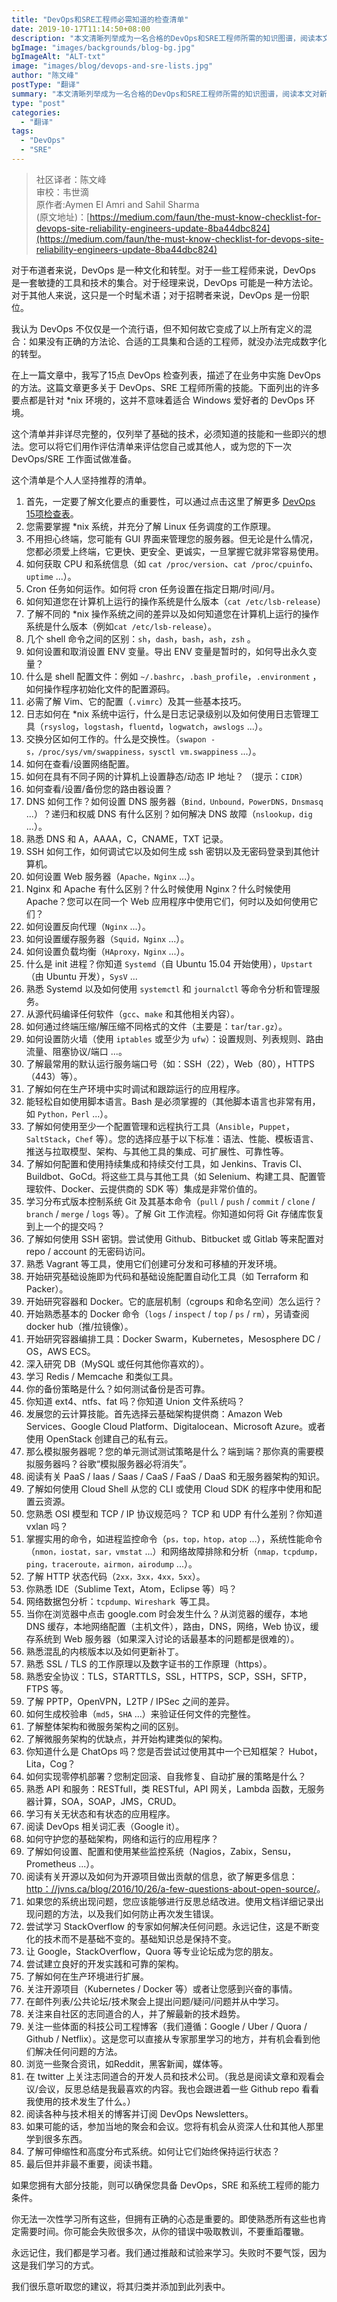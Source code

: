 ```yaml
---
title: "DevOps和SRE工程师必需知道的检查清单"
date: 2019-10-17T11:14:50+08:00
description: "本文清晰列举成为一名合格的DevOps和SRE工程师所需的知识图谱，阅读本文对新入门的学习者将大有裨益。"
bgImage: "images/backgrounds/blog-bg.jpg"
bgImageAlt: "ALT-txt"
image: "images/blog/devops-and-sre-lists.jpg"
author: "陈文峰"
postType: "翻译"
summary: "本文清晰列举成为一名合格的DevOps和SRE工程师所需的知识图谱，阅读本文对新入门的学习者将大有裨益。"
type: "post"
categories: 
  - "翻译"
tags:
  - "DevOps"
  - "SRE"
---
```


>社区译者：陈文峰  
审校：韦世滴  
原作者:Aymen El Amri and Sahil Sharma  
(原文地址)：[https://medium.com/faun/the-must-know-checklist-for-devops-site-reliability-engineers-update-8ba44dbc824](https://medium.com/faun/the-must-know-checklist-for-devops-site-reliability-engineers-update-8ba44dbc824)

对于布道者来说，DevOps 是一种文化和转型。对于一些工程师来说，DevOps 是一套敏捷的工具和技术的集合。对于经理来说，DevOps 可能是一种方法论。对于其他人来说，这只是一个时髦术语；对于招聘者来说，DevOps 是一份职位。

我认为 DevOps 不仅仅是一个流行语，但不知何故它变成了以上所有定义的混合：如果没有正确的方法论、合适的工具集和合适的工程师，就没办法完成数字化的转型。

在上一篇文章中，我写了15点 DevOps 检查列表，描述了在业务中实施 DevOps 的方法。这篇文章更多关于 DevOps、SRE 工程师所需的技能。下面列出的许多要点都是针对 *nix 环境的，这并不意味着适合 Windows 爱好者的 DevOps 环境。

这个清单并非详尽完整的，仅列举了基础的技术，必须知道的技能和一些即兴的想法。您可以将它们用作评估清单来评估您自己或其他人，或为您的下一次 DevOps/SRE 工作面试做准备。

这个清单是个人人坚持推荐的清单。

1. 首先，一定要了解文化要点的重要性，可以通过点击这里了解更多 [DevOps 15项检查表](https://medium.com/devopslinks/the-15-point-devops-check-list-8cd2afb4a448)。
2. 您需要掌握 *nix 系统，并充分了解 Linux 任务调度的工作原理。
3. 不用担心终端，您可能有 GUI 界面来管理您的服务器。但无论是什么情况，您都必须爱上终端，它更快、更安全、更诚实，一旦掌握它就非常容易使用。
4. 如何获取 CPU 和系统信息（如 `cat /proc/version`、`cat /proc/cpuinfo`、`uptime` ...）。
5. Cron 任务如何运作。如何将 cron 任务设置在指定日期/时间/月。
6. 如何知道您在计算机上运行的操作系统是什么版本（`cat /etc/lsb-release`）
7. 了解不同的 *nix 操作系统之间的差异以及如何知道您在计算机上运行的操作系统是什么版本（例如`cat /etc/lsb-release`）。
8. 几个 shell 命令之间的区别：`sh`，`dash`，`bash`，`ash`，`zsh` 。
9. 如何设置和取消设置 ENV 变量。导出 ENV 变量是暂时的，如何导出永久变量？
10. 什么是 shell 配置文件：例如 `~/.bashrc`，`.bash_profile`，`.environment` ，如何操作程序初始化文件的配置源码。
11. 必需了解 Vim、它的配置（`.vimrc`）及其一些基本技巧。
12. 日志如何在 *nix 系统中运行，什么是日志记录级别以及如何使用日志管理工具（`rsyslog`，`logstash`，`fluentd`，`logwatch`，`awslogs`  ...）。
13. 交换分区如何工作的。什么是交换性。（`swapon -s，/proc/sys/vm/swappiness，sysctl vm.swappiness`  ...）。
14. 如何在查看/设置网络配置。
15. 如何在具有不同子网的计算机上设置静态/动态 IP 地址？ （提示：`CIDR`）
16. 如何查看/设置/备份您的路由器设置？
17. DNS 如何工作？如何设置 DNS 服务器（`Bind，Unbound，PowerDNS，Dnsmasq` ...）？递归和权威 DNS 有什么区别？如何解决 DNS 故障（`nslookup，dig` ...）。
18. 熟悉 DNS 和 A，AAAA，C，CNAME，TXT 记录。
19. SSH 如何工作，如何调试它以及如何生成 ssh 密钥以及无密码登录到其他计算机。
20. 如何设置 Web 服务器（`Apache，Nginx` ...）。
21. Nginx 和 Apache 有什么区别？什么时候使用 Nginx？什么时候使用 Apache？您可以在同一个 Web 应用程序中使用它们，何时以及如何使用它们？
22. 如何设置反向代理（`Nginx` ...）。
23. 如何设置缓存服务器（`Squid，Nginx` ...）。
24. 如何设置负载均衡（`HAproxy，Nginx` ...）。
25. 什么是 init 进程？你知道 `Systemd`（自 Ubuntu 15.04 开始使用），`Upstart`（由 Ubuntu 开发），`SysV` ...
26. 熟悉 Systemd 以及如何使用 `systemctl` 和 `journalctl` 等命令分析和管理服务。
27. 从源代码编译任何软件（`gcc`、`make` 和其他相关内容）。
28. 如何通过终端压缩/解压缩不同格式的文件（主要是：`tar`/`tar.gz`）。
29. 如何设置防火墙（使用 `iptables` 或至少为 `ufw`）：设置规则、列表规则、路由流量、阻塞协议/端口 ...。
30. 了解最常用的默认运行服务端口号（如：SSH（22），Web（80），HTTPS（443）等）。
31. 了解如何在生产环境中实时调试和跟踪运行的应用程序。
32. 能轻松自如使用脚本语言。Bash 是必须掌握的（其他脚本语言也非常有用，如 `Python，Perl` ...）。
33. 了解如何使用至少一个配置管理和远程执行工具（`Ansible`，`Puppet`，`SaltStack`，`Chef` 等）。您的选择应基于以下标准：语法、性能、模板语言、推送与拉取模型、架构、与其他工具的集成、可扩展性、可靠性等。
34. 了解如何配置和使用持续集成和持续交付工具，如 Jenkins、Travis CI、Buildbot、GoCd。将这些工具与其他工具（如 Selenium、构建工具、配置管理软件、Docker、云提供商的 SDK 等）集成是非常价值的。
45. 学习分布式版本控制系统 Git 及其基本命令（`pull` / `push` / `commit` / `clone` / `branch` / `merge` / `logs` 等）。了解 Git 工作流程。你知道如何将 Git 存储库恢复到上一个的提交吗？
36. 了解如何使用 SSH 密钥。尝试使用 Github、Bitbucket 或 Gitlab 等来配置对 repo / account 的无密码访问。
37. 熟悉 Vagrant 等工具，使用它们创建可分发和可移植的开发环境。
38. 开始研究基础设施即为代码和基础设施配置自动化工具（如 Terraform 和 Packer）。
39. 开始研究容器和 Docker。它的底层机制（cgroups 和命名空间）怎么运行？
40. 开始熟悉基本的 Docker 命令（`logs` / `inspect` / `top` / `ps` / `rm`），另请查阅 docker hub（推/拉镜像）。
41. 开始研究容器编排工具：Docker Swarm，Kubernetes，Mesosphere DC / OS，AWS ECS。
42. 深入研究 DB（MySQL 或任何其他你喜欢的）。
43. 学习 Redis / Memcache 和类似工具。
44. 你的备份策略是什么？如何测试备份是否可靠。
45. 你知道 ext4、ntfs、fat 吗？你知道 Union 文件系统吗？
46. 发展您的云计算技能。首先选择云基础架构提供商：Amazon Web Services、Google Cloud Platform、Digitalocean、Microsoft Azure。或者使用 OpenStack 创建自己的私有云。
47. 那么模拟服务器呢？您的单元测试测试策略是什么？端到端？那你真的需要模拟服务器吗？谷歌“模拟服务器必将消失”。
48. 阅读有关 PaaS / Iaas / Saas / CaaS / FaaS / DaaS 和无服务器架构的知识。
49. 了解如何使用 Cloud Shell 从您的 CLI 或使用 Cloud SDK 的程序中使用和配置云资源。
50. 您熟悉 OSI 模型和 TCP / IP 协议规范吗？ TCP 和 UDP 有什么差别？你知道 vxlan 吗？
51. 掌握实用的命令，如进程监控命令（`ps，top，htop，atop` ...），系统性能命令（`nmon，iostat，sar，vmstat` ...）和网络故障排除和分析（`nmap，tcpdump，ping，traceroute，airmon，airodump` ...）。
52. 了解 HTTP 状态代码（`2xx，3xx，4xx，5xx`）。
53. 你熟悉 IDE（Sublime Text，Atom，Eclipse 等）吗？
54. 网络数据包分析：`tcpdump、Wireshark `等工具。
55. 当你在浏览器中点击 google.com 时会发生什么？从浏览器的缓存，本地 DNS 缓存，本地网络配置（主机文件），路由，DNS，网络，Web 协议，缓存系统到 Web 服务器（如果深入讨论的话最基本的问题都是很难的）。
56. 熟悉混乱的内核版本以及如何更新补丁。
57. 熟悉 SSL / TLS 的工作原理以及数字证书的工作原理（https）。
58. 熟悉安全协议：TLS，STARTTLS，SSL，HTTPS，SCP，SSH，SFTP，FTPS 等。
59. 了解 PPTP，OpenVPN，L2TP / IPSec 之间的差异。
60. 如何生成校验串（`md5`，`SHA` ...）来验证任何文件的完整性。
61. 了解整体架构和微服务架构之间的区别。
62. 了解微服务架构的优缺点，并开始构建类似的架构。
63. 你知道什么是 ChatOps 吗？您是否尝试过使用其中一个已知框架？ Hubot，Lita，Cog？
64. 如何实现零停机部署？您制定回滚、自我修复、自动扩展的策略是什么？
65. 熟悉 API 和服务：RESTfull，类 RESTful，API 网关，Lambda 函数，无服务器计算，SOA，SOAP，JMS，CRUD。
66. 学习有关无状态和有状态的应用程序。
67. 阅读 DevOps 相关词汇表（Google it）。
68. 如何守护您的基础架构，网络和运行的应用程序？
69. 了解如何设置、配置和使用某些监控系统（Nagios，Zabix，Sensu，Prometheus ...）。
70. 阅读有关开源以及如何为开源项目做出贡献的信息，欲了解更多信息：[http：//jvns.ca/blog/2016/10/26/a-few-questions-about-open-source/](http://jvns.ca/blog/2016/10/26/a-few-questions-about-open-source/)。
71. 如果您的系统出现问题，您应该能够进行反思总结改进。使用文档详细记录出现问题的方法，以及我们如何防止再次发生错误。
72. 尝试学习 StackOverflow 的专家如何解决任何问题。永远记住，这是不断变化的技术而不是基础不变的。基础知识总是保持不变。
73. 让 Google，StackOverflow，Quora 等专业论坛成为您的朋友。
74. 尝试建立良好的开发实践和可靠的架构。
75. 了解如何在生产环境进行扩展。
76. 关注开源项目（Kubernetes / Docker 等）或者让您感到兴奋的事情。
77. 在邮件列表/公共论坛/技术聚会上提出问题/疑问/问题并从中学习。
78. 关注来自社区的志同道合的人，并了解最新的技术趋势。
79. 关注一些体面的科技公司工程博客（我们遵循：Google / Uber / Quora / Github / Netflix）。这是您可以直接从专家那里学习的地方，并有机会看到他们解决任何问题的方法。
80. 浏览一些聚合资讯，如Reddit，黑客新闻，媒体等。
81. 在 twitter 上关注志同道合的开发人员和技术公司。（我总是阅读文章和观看会议/会议，反思总结是我最喜欢的内容。我也会跟进着一些 Github repo 看看我使用的技术发生了什么。）
82. 阅读各种与技术相关的博客并订阅 DevOps Newsletters。
83. 如果可能的话，参加当地的聚会和会议。您将有机会从资深人仕和其他人那里学到很多东西。
84. 了解可伸缩性和高度分布式系统。如何让它们始终保持运行状态？
85. 最后但并非最不重要，阅读书籍。

如果您拥有大部分技能，则可以确保您具备 DevOps，SRE 和系统工程师的能力条件。

你无法一次性学习所有这些，但拥有正确的心态是重要的。即使熟悉所有这些也肯定需要时间。你可能会失败很多次，从你的错误中吸取教训，不要重蹈覆辙。

永远记住，我们都是学习者。我们通过推敲和试验来学习。失败时不要气馁，因为这是我们学习的方式。

我们很乐意听取您的建议，将其归类并添加到此列表中。

